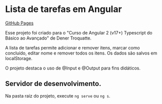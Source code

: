 # Lista de tarefas em Angular

[GitHub Pages](https://kevinassis.github.io/udemy-angular-todolist/browser/)

Esse projeto foi criado para o "Curso de Angular 2 (v17+) Typescript do Básico ao Avançado" de Dener Troquatte.

A lista de tarefas permite adicionar e remover itens, marcar como concluído, editar nome e remover todos os itens. Os dados são salvos em localStorage.

O projeto destaca o uso de @Input e @Output para fins didáticos.

## Servidor de desenvolvimento.

Na pasta raiz do projeto, execute `ng serve` ou `ng s`.

